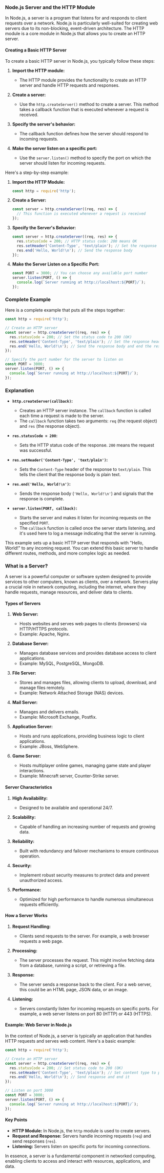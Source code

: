 ### Node.js Server and the HTTP Module

In Node.js, a server is a program that listens for and responds to client requests over a network. Node.js is particularly well-suited for creating web servers due to its non-blocking, event-driven architecture. The HTTP module is a core module in Node.js that allows you to create an HTTP server.

#### Creating a Basic HTTP Server

To create a basic HTTP server in Node.js, you typically follow these steps:

1. **Import the HTTP module:**

   - The HTTP module provides the functionality to create an HTTP server and handle HTTP requests and responses.

2. **Create a server:**

   - Use the `http.createServer()` method to create a server. This method takes a callback function that is executed whenever a request is received.

3. **Specify the server's behavior:**

   - The callback function defines how the server should respond to incoming requests.

4. **Make the server listen on a specific port:**
   - Use the `server.listen()` method to specify the port on which the server should listen for incoming requests.

Here's a step-by-step example:

1. **Import the HTTP Module:**

   ```javascript
   const http = require('http');
   ```

2. **Create a Server:**

   ```javascript
   const server = http.createServer((req, res) => {
     // This function is executed whenever a request is received
   });
   ```

3. **Specify the Server's Behavior:**

   ```javascript
   const server = http.createServer((req, res) => {
     res.statusCode = 200; // HTTP status code: 200 means OK
     res.setHeader('Content-Type', 'text/plain'); // Set the response header
     res.end('Hello, World!\n'); // Send the response body
   });
   ```

4. **Make the Server Listen on a Specific Port:**

   ```javascript
   const PORT = 3000; // You can choose any available port number
   server.listen(PORT, () => {
     console.log(`Server running at http://localhost:${PORT}/`);
   });
   ```

### Complete Example

Here is a complete example that puts all the steps together:

```javascript
const http = require('http');

// Create an HTTP server
const server = http.createServer((req, res) => {
  res.statusCode = 200; // Set the status code to 200 (OK)
  res.setHeader('Content-Type', 'text/plain'); // Set the response header to plain text
  res.end('Hello, World!\n'); // Send the response body and end the response
});

// Specify the port number for the server to listen on
const PORT = 3000;
server.listen(PORT, () => {
  console.log(`Server running at http://localhost:${PORT}/`);
});
```

### Explanation

- **`http.createServer(callback)`:**

  - Creates an HTTP server instance. The `callback` function is called each time a request is made to the server.
  - The `callback` function takes two arguments: `req` (the request object) and `res` (the response object).

- **`res.statusCode = 200`:**

  - Sets the HTTP status code of the response. `200` means the request was successful.

- **`res.setHeader('Content-Type', 'text/plain')`:**

  - Sets the `Content-Type` header of the response to `text/plain`. This tells the client that the response body is plain text.

- **`res.end('Hello, World!\n')`:**

  - Sends the response body (`'Hello, World!\n'`) and signals that the response is complete.

- **`server.listen(PORT, callback)`:**
  - Starts the server and makes it listen for incoming requests on the specified `PORT`.
  - The `callback` function is called once the server starts listening, and it's used here to log a message indicating that the server is running.

This example sets up a basic HTTP server that responds with "Hello, World!" to any incoming request. You can extend this basic server to handle different routes, methods, and more complex logic as needed.

### What is a Server?

A server is a powerful computer or software system designed to provide services to other computers, known as clients, over a network. Servers play a crucial role in network computing, including the internet, where they handle requests, manage resources, and deliver data to clients.

#### Types of Servers

1. **Web Server:**

   - Hosts websites and serves web pages to clients (browsers) via HTTP/HTTPS protocols.
   - Example: Apache, Nginx.

2. **Database Server:**

   - Manages database services and provides database access to client applications.
   - Example: MySQL, PostgreSQL, MongoDB.

3. **File Server:**

   - Stores and manages files, allowing clients to upload, download, and manage files remotely.
   - Example: Network Attached Storage (NAS) devices.

4. **Mail Server:**

   - Manages and delivers emails.
   - Example: Microsoft Exchange, Postfix.

5. **Application Server:**

   - Hosts and runs applications, providing business logic to client applications.
   - Example: JBoss, WebSphere.

6. **Game Server:**
   - Hosts multiplayer online games, managing game state and player interactions.
   - Example: Minecraft server, Counter-Strike server.

#### Server Characteristics

1. **High Availability:**

   - Designed to be available and operational 24/7.

2. **Scalability:**

   - Capable of handling an increasing number of requests and growing data.

3. **Reliability:**

   - Built with redundancy and failover mechanisms to ensure continuous operation.

4. **Security:**

   - Implement robust security measures to protect data and prevent unauthorized access.

5. **Performance:**
   - Optimized for high performance to handle numerous simultaneous requests efficiently.

#### How a Server Works

1. **Request Handling:**

   - Clients send requests to the server. For example, a web browser requests a web page.

2. **Processing:**

   - The server processes the request. This might involve fetching data from a database, running a script, or retrieving a file.

3. **Response:**

   - The server sends a response back to the client. For a web server, this could be an HTML page, JSON data, or an image.

4. **Listening:**
   - Servers constantly listen for incoming requests on specific ports. For example, a web server listens on port 80 (HTTP) or 443 (HTTPS).

#### Example: Web Server in Node.js

In the context of Node.js, a server is typically an application that handles HTTP requests and serves web content. Here's a basic example:

```javascript
const http = require('http');

// Create an HTTP server
const server = http.createServer((req, res) => {
  res.statusCode = 200; // Set status code to 200 (OK)
  res.setHeader('Content-Type', 'text/plain'); // Set content type to plain text
  res.end('Hello, World!\n'); // Send response and end it
});

// Listen on port 3000
const PORT = 3000;
server.listen(PORT, () => {
  console.log(`Server running at http://localhost:${PORT}/`);
});
```

#### Key Points

- **HTTP Module:** In Node.js, the `http` module is used to create servers.
- **Request and Response:** Servers handle incoming requests (`req`) and send responses (`res`).
- **Listening:** Servers listen on specific ports for incoming connections.

In essence, a server is a fundamental component in networked computing, enabling clients to access and interact with resources, applications, and data.
